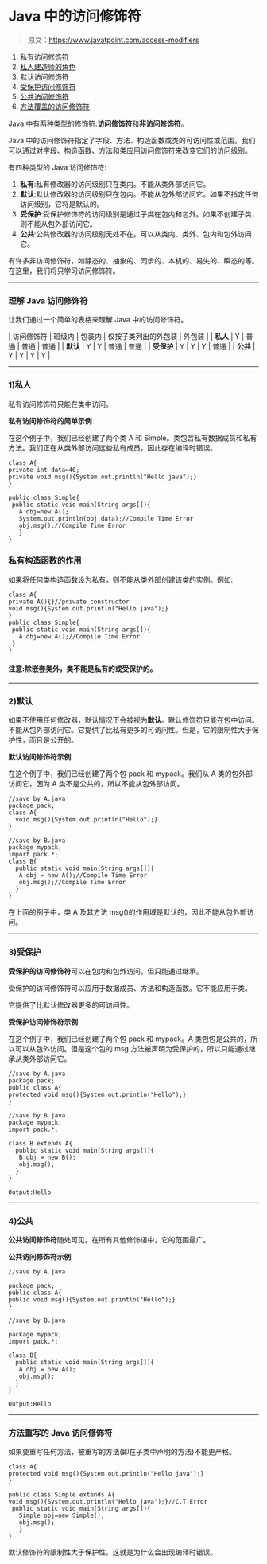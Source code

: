 # Java 中的访问修饰符

> 原文：<https://www.javatpoint.com/access-modifiers>

1.  [私有访问修饰符](#accessprivate)
2.  [私人建造师的角色](#accessprivatecons)
3.  [默认访问修饰符](#accessdefault)
4.  [受保护访问修饰符](#accessprotected)
5.  [公共访问修饰符](#accesspublic)
6.  [方法覆盖的访问修饰符](#accessoverriding)

Java 中有两种类型的修饰符:**访问修饰符**和**非访问修饰符**。

Java 中的访问修饰符指定了字段、方法、构造函数或类的可访问性或范围。我们可以通过对字段、构造函数、方法和类应用访问修饰符来改变它们的访问级别。

有四种类型的 Java 访问修饰符:

1.  **私有**:私有修改器的访问级别只在类内。不能从类外部访问它。
2.  **默认**:默认修改器的访问级别只在包内。不能从包外部访问它。如果不指定任何访问级别，它将是默认的。
3.  **受保护**:受保护修饰符的访问级别是通过子类在包内和包外。如果不创建子类，则不能从包外部访问它。
4.  **公共**:公共修改器的访问级别无处不在。可以从类内、类外、包内和包外访问它。

有许多非访问修饰符，如静态的、抽象的、同步的、本机的、易失的、瞬态的等。在这里，我们将只学习访问修饰符。

* * *

### 理解 Java 访问修饰符

让我们通过一个简单的表格来理解 Java 中的访问修饰符。

| 访问修饰符 | 班级内 | 包装内 | 仅按子类列出的外包装 | 外包装 |
| **私人** | Y | 普通 | 普通 | 普通 |
| **默认** | Y | Y | 普通 | 普通 |
| **受保护** | Y | Y | Y | 普通 |
| **公共** | Y | Y | Y | Y |

* * *

### 1)私人

私有访问修饰符只能在类中访问。

**私有访问修饰符的简单示例**

在这个例子中，我们已经创建了两个类 A 和 Simple。类包含私有数据成员和私有方法。我们正在从类外部访问这些私有成员，因此存在编译时错误。

```
class A{
private int data=40;
private void msg(){System.out.println("Hello java");}
}

public class Simple{
 public static void main(String args[]){
   A obj=new A();
   System.out.println(obj.data);//Compile Time Error
   obj.msg();//Compile Time Error
   }
}

```

### 私有构造函数的作用

如果将任何类构造函数设为私有，则不能从类外部创建该类的实例。例如:

```
class A{
private A(){}//private constructor
void msg(){System.out.println("Hello java");}
}
public class Simple{
 public static void main(String args[]){
   A obj=new A();//Compile Time Error
 }
}

```

#### 注意:除嵌套类外，类不能是私有的或受保护的。

* * *

### 2)默认

如果不使用任何修改器，默认情况下会被视为**默认**。默认修饰符只能在包中访问。不能从包外部访问它。它提供了比私有更多的可访问性。但是，它的限制性大于保护性，而且是公开的。

**默认访问修饰符示例**

在这个例子中，我们已经创建了两个包 pack 和 mypack。我们从 A 类的包外部访问它，因为 A 类不是公共的，所以不能从包外部访问。

```
//save by A.java
package pack;
class A{
  void msg(){System.out.println("Hello");}
}

```

```
//save by B.java
package mypack;
import pack.*;
class B{
  public static void main(String args[]){
   A obj = new A();//Compile Time Error
   obj.msg();//Compile Time Error
  }
}

```

在上面的例子中，类 A 及其方法 msg()的作用域是默认的，因此不能从包外部访问。

* * *

### 3)受保护

**受保护的访问修饰符**可以在包内和包外访问，但只能通过继承。

受保护的访问修饰符可以应用于数据成员、方法和构造函数。它不能应用于类。

它提供了比默认修改器更多的可访问性。

**受保护访问修饰符示例**

在这个例子中，我们已经创建了两个包 pack 和 mypack。A 类包包是公共的，所以可以从包外访问。但是这个包的 msg 方法被声明为受保护的，所以只能通过继承从类外部访问它。

```
//save by A.java
package pack;
public class A{
protected void msg(){System.out.println("Hello");}
}

```

```
//save by B.java
package mypack;
import pack.*;

class B extends A{
  public static void main(String args[]){
   B obj = new B();
   obj.msg();
  }
}

```

```
Output:Hello

```

* * *

### 4)公共

**公共访问修饰符**随处可见。在所有其他修饰语中，它的范围最广。

**公共访问修饰符示例**

```
//save by A.java

package pack;
public class A{
public void msg(){System.out.println("Hello");}
}

```

```
//save by B.java

package mypack;
import pack.*;

class B{
  public static void main(String args[]){
   A obj = new A();
   obj.msg();
  }
}

```

```
Output:Hello

```

* * *

### 方法重写的 Java 访问修饰符

如果要重写任何方法，被重写的方法(即在子类中声明的方法)不能更严格。

```
class A{
protected void msg(){System.out.println("Hello java");}
}

public class Simple extends A{
void msg(){System.out.println("Hello java");}//C.T.Error
 public static void main(String args[]){
   Simple obj=new Simple();
   obj.msg();
   }
}

```

默认修饰符的限制性大于保护性。这就是为什么会出现编译时错误。
